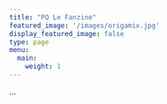 ```yaml
---
title: "PQ Le Fanzine"
featured_image: '/images/origamix.jpg'
display_featured_image: false
type: page
menu:
  main:
    weight: 1
---
```


<div class="payhip-embed-page" data-key="1qcd">...</div>
<script type="text/javascript" src="https://payhip.com/embed-page.js?v=24u68984"></script>
